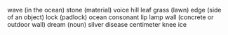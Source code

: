 wave (in the ocean)
stone (material)
voice
hill
leaf
grass (lawn)
edge (side of an object)
lock (padlock)
ocean
consonant
lip
lamp
wall (concrete or outdoor wall)
dream (noun)
silver
disease
centimeter
knee
ice
